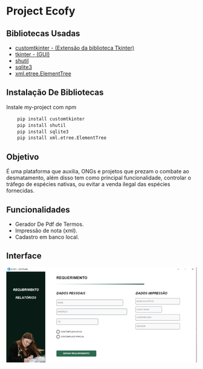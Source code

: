 
# Project Ecofy



## Bibliotecas Usadas

 - [customtkinter - (Extensão da biblioteca Tkinter)](https://customtkinter.tomschimansky.com/documentation/)
 - [tkinter - (GUI)](https://docs.python.org/pt-br/dev/library/tkinter.html)
 - [shutil](https://docs.python.org/3/library/shutil.html)
 - [sqlite3](https://www.sqlite.org/docs.html)
 - [xml.etree.ElementTree](https://docs.python.org/3/library/xml.etree.elementtree.html)



## Instalação De Bibliotecas

Instale my-project com npm

```bash
    pip install customtkinter
    pip install shutil
    pip install sqlite3
    pip install xml.etree.ElementTree
```

## Objetivo

É uma plataforma que auxilia, ONGs e projetos que prezam o combate ao desmatamento, além disso tem como principal funcionalidade, controlar o tráfego de espécies nativas, ou evitar a venda ilegal das espécies fornecidas. 


## Funcionalidades

- Gerador De Pdf de Termos.
- Impressão de nota (xml).
- Cadastro em banco local.


## Interface

![ECOFY](path/screenshot.png)


